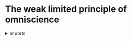 #  The weak limited principle of omniscience

<details><summary>Imports</summary>
```agda
module foundation.weak-limited-principle-of-omniscience where

open import elementary-number-theory.natural-numbers

open import foundation.disjunction
open import foundation.identity-types
open import foundation.negation
open import foundation.propositions
open import foundation.sets
open import foundation.universe-levels

open import univalent-combinatorics.standard-finite-types
```
</details>

## Idea

The **Weak Limited Principle of Omniscience** asserts that for any sequence `f : ℕ → Fin 2` either `f n ＝ 0` for all `n : ℕ` or not. In particular, it is a restricted form of the law of excluded middle.

## Definition

```agda
WLPO : UU lzero
WLPO =
  (f : ℕ → Fin 2) →
  type-disj-Prop
    ( Π-Prop ℕ (λ n → Id-Prop (Fin-Set 2) (f n) (zero-Fin 1)))
    ( neg-Prop (Π-Prop ℕ (λ n → Id-Prop (Fin-Set 2) (f n) (zero-Fin 1))))
```
